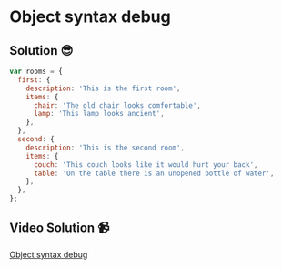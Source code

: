 # Object syntax debug

## Solution 😎

```javascript
var rooms = {
  first: {
    description: 'This is the first room',
    items: {
      chair: 'The old chair looks comfortable',
      lamp: 'This lamp looks ancient',
    },
  },
  second: {
    description: 'This is the second room',
    items: {
      couch: 'This couch looks like it would hurt your back',
      table: 'On the table there is an unopened bottle of water',
    },
  },
};
```

## Video Solution 📹

[Object syntax debug](https://edpuzzle.com/assignments/6386b4aa184a0c4124e9b111/watch)
